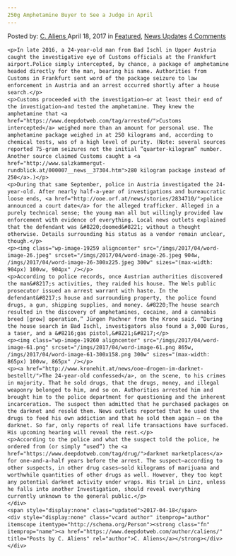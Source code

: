 ```yaml
---
250g Amphetamine Buyer to See a Judge in April
---
```

<article class="post-listing post-19253 post type-post status-publish format-standard has-post-thumbnail hentry 
    <div class="post-inner">
        <span>Posted by: <a href="https://www.deepdotweb.com/author/caliens/" title="">C. Aliens </a></span>
    <span>April 18, 2017</span>
    <span>in <a href="https://www.deepdotweb.com/category/deepdot-news/" rel="category tag">Featured</a>, <a href="https://www.deepdotweb.com/category/news-updates/" rel="category tag">News Updates</a></span>
    <span><a href="https://www.deepdotweb.com/2017/04/18/250g-amphetamine-buyer-to-see-a-judge-in-april/#comments">4 Comments</a></span>
    </p>
    <div class="clear"></div>
    
    <p>In late 2016, a 24-year-old man from Bad Ischl in Upper Austria caught the investigative eye of Customs officials at the Frankfurt airport.Police simply intercepted, by chance, a package of amphetamine headed directly for the man, bearing his name. Authorities from Customs in Frankfurt sent word of the package seizure to law enforcement in Austria and an arrest occurred shortly after a house search.</p>
    <p>Customs proceeded with the investigation—or at least their end of the investigation—and tested the amphetamine. They knew the amphetamine that <a href="https://www.deepdotweb.com/tag/arrested/">Customs intercepted</a> weighed more than an amount for personal use. The amphetamine package weighed in at 250 kilograms and, according to chemical tests, was of a high level of purity. (Note: several sources reported 75-gram seizures not the initial ”quarter-kilogram” number. Another source claimed Customs caught a <a href="http://www.salzkammergut-rundblick.at/000007__news__37304.htm">280 kilogram package instead of 250</a>.)</p>
    <p>During that same September, police in Austria investigated the 24-year-old. After nearly half-a-year of investigations and bureaucratic loose ends, <a href="http://ooe.orf.at/news/stories/2834710/">police announced a court date</a> for the alleged trafficker. Alleged in a purely technical sense; the young man all but willingly provided law enforcement with evidence of everything. Local news outlets explained that the defendant was &#8220;doomed&#8221; without a thought otherwise. Details surrounding his status as a vendor remain unclear, though.</p>
    <p><img class="wp-image-19259 aligncenter" src="/imgs/2017/04/word-image-26.jpeg" srcset="/imgs/2017/04/word-image-26.jpeg 904w, /imgs/2017/04/word-image-26-300x225.jpeg 300w" sizes="(max-width: 904px) 100vw, 904px" /></p>
    <p>According to police records, once Austrian authorities discovered the man&#8217;s activities, they raided his house. The Wels public prosecutor issued an arrest warrant with haste. In the defendant&#8217;s house and surrounding property, the police found drugs, a gun, shipping supplies, and money. &#8220;The house search resulted in the discovery of amphetamines, cocaine, and a cannabis breed [grow] operation,” Jürgen Pachner from the Krone said. “During the house search in Bad Ischl, investigators also found a 3,000 Euros, a taser, and a &#8216;gas pistol,&#8221;&#8217;</p>
    <p><img class="wp-image-19260 aligncenter" src="/imgs/2017/04/word-image-61.png" srcset="/imgs/2017/04/word-image-61.png 865w, /imgs/2017/04/word-image-61-300x158.png 300w" sizes="(max-width: 865px) 100vw, 865px" /></p>
    <p><a href="http://www.kronehit.at/news/ooe-drogen-im-darknet-bestellt/">The 24-year-old confessed</a>, on the scene, to his crimes in majority. That he sold drugs, that the drugs, money, and illegal weaponry belonged to him, and so on. Authorities arrested him and brought him to the police department for questioning and the inherent incarceration. The suspect then admitted that he purchased packages on the darknet and resold them. News outlets reported that he used the drugs to feed his own addiction and that he sold them again – on the darknet. So far, only reports of real life transactions have surfaced. His upcoming hearing will reveal the rest.</p>
    <p>According to the police and what the suspect told the police, he ordered from (or simply “used”) the <a href="https://www.deepdotweb.com/tag/drug/">darknet marketplaces</a> for one-and-a-half years before the arrest. The suspect—according to other suspects, in other drug cases—sold kilograms of marijuana and worthwhile quantities of other drugs as well. However, they too kept any potential darknet activity under wraps. His trial in Linz, unless he falls into another Investigation, should reveal everything currently unknown to the general public.</p>
    </div>
    <span style="display:none" class="updated">2017-04-18</span>
    <div style="display:none" class="vcard author" itemprop="author" itemscope itemtype="http://schema.org/Person"><strong class="fn" itemprop="name"><a href="https://www.deepdotweb.com/author/caliens/" title="Posts by C. Aliens" rel="author">C. Aliens</a></strong></div>
    </div>
</article>

